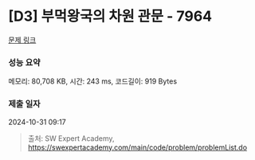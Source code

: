 # [D3] 부먹왕국의 차원 관문 - 7964 

[문제 링크](https://swexpertacademy.com/main/code/problem/problemDetail.do?contestProbId=AWuSgKpqmooDFASy) 

### 성능 요약

메모리: 80,708 KB, 시간: 243 ms, 코드길이: 919 Bytes

### 제출 일자

2024-10-31 09:17



> 출처: SW Expert Academy, https://swexpertacademy.com/main/code/problem/problemList.do